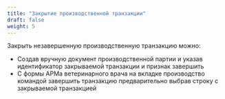 ```yaml
---
title: "Закрытие производственной транзакции"
draft: false
weight: 5
---
```


Закрыть незавершенную производственную транзакцию можно:

- Создав вручную документ производственной партии и указав идентификатор закрываемой транзакции и признак завершить
- С формы АРМа ветеринарного врача на вкладке производство командой завершить транзакцию предварительно выбрав строку с закрываемой транзакцией
